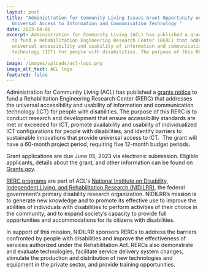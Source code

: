 ```yaml
---
layout: post
title: "Administration for Community Living Issues Grant Opportunity on
  Universal Access to Information and Communication Technology "
date: 2023-04-06
excerpt: Administration for Community Living (ACL) has published a grants notice
  to fund a Rehabilitation Engineering Research Center (RERC) that addresses the
  universal accessibility and usability of information and communication
  technology (ICT) for people with disabilities. The purpose of this RERC is to
  . . .
image: /images/uploads/acl-logo.png
image_alt_text: ACL logo
featured: false
---
```

Administration for Community Living (ACL) has published a [grants notice](https://www.grants.gov/web/grants/view-opportunity.html?oppId=342592) to fund a Rehabilitation Engineering Research Center (RERC) that addresses the universal accessibility and usability of information and communication technology (ICT) for people with disabilities. The purpose of this RERC is to conduct research and development that ensure accessibility standards are met or exceeded for ICT, promote availability and usability of individualized ICT configurations for people with disabilities, and identify barriers to sustainable innovations that provide universal access to ICT.  The grant will have a 60-month project period, requiring five 12-month budget periods. 

Grant applications are due June 05, 2023 via electronic submission. Eligible applicants, details about the grant, and other information can be found on [Grants.gov](https://www.grants.gov/web/grants/view-opportunity.html?oppId=342592).

[RERC programs](https://acl.gov/programs/research-and-development/rehabilitation-engineering-research) are part of ACL's [National Institute on Disability, Independent Living, and Rehabilitation Research (NIDILRR)](https://acl.gov/about-acl/about-national-institute-disability-independent-living-and-rehabilitation-research#mission), the federal government’s primary disability research organization. NIDILRR’s mission is to generate new knowledge and to promote its effective use to improve the abilities of individuals with disabilities to perform activities of their choice in the community, and to expand society’s capacity to provide full opportunities and accommodations for its citizens with disabilities.  

In support of this mission, NIDILRR sponsors RERCs to address the barriers confronted by people with disabilities and improve the effectiveness of services authorized under the Rehabilitation Act. RERCs also demonstrate and evaluate technologies, facilitate service delivery system changes, stimulate the production and distribution of new technologies and equipment in the private sector, and provide training opportunities.
